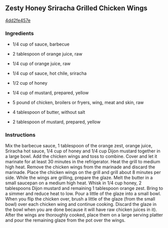 ## Zesty Honey Sriracha Grilled Chicken Wings

[4dd2fe457e](http://tastykitchen.com/recipes/main-courses/zesty-honey-sriracha-grilled-chicken-wings/)

### Ingredients

 - 1/4 cup of sauce, barbecue

 - 2 tablespoon of orange juice, raw

 - 1/4 cup of orange juice, raw

 - 1/4 cup of sauce, hot chile, sriracha

 - 1/2 cup of honey

 - 1/4 cup of mustard, prepared, yellow

 - 5 pound of chicken, broilers or fryers, wing, meat and skin, raw

 - 4 tablespoon of butter, without salt

 - 2 tablespoon of mustard, prepared, yellow

### Instructions

Mix the barbecue sauce, 1 tablespoon of the orange zest, orange juice, Sriracha hot sauce, 1/4 cup of honey and 1/4 cup Dijon mustard together in a large bowl. Add the chicken wings and toss to combine. Cover and let it marinate for at least 30 minutes in the refrigerator. Heat the grill to medium high heat. Remove the chicken wings from the marinade and discard the marinade. Place the chicken wings on the grill and grill about 8 minutes per side. While the wings are grilling, prepare the glaze. Melt the butter in a small saucepan on a medium high heat. Whisk in 1/4 cup honey, 2 tablespoons Dijon mustard and remaining 1 tablespoon orange zest. Bring to a simmer and reduce heat to low. Pour a little of the glaze into a small bowl. When you flip the chicken over, brush a little of the glaze (from the small bowl) over each chicken wing and continue cooking. Discard the glaze in the bowl when you are done because it will have raw chicken juices in it). After the wings are thoroughly cooked, place them on a large serving platter and pour the remaining glaze from the pot over the wings.